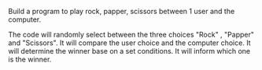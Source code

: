 Build a program to play rock, papper, scissors between 1 user and the computer.

The code will randomly select between the three choices "Rock" , "Papper" and "Scissors".
It will compare the user choice and the computer choice.
It will determine the winner base on a set conditions.
It will inform which one is the winner.





